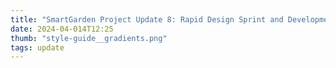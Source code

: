 ```yaml
---
title: "SmartGarden Project Update 8: Rapid Design Sprint and Development"
date: 2024-04-014T12:25
thumb: "style-guide__gradients.png"
tags: update
---
```


